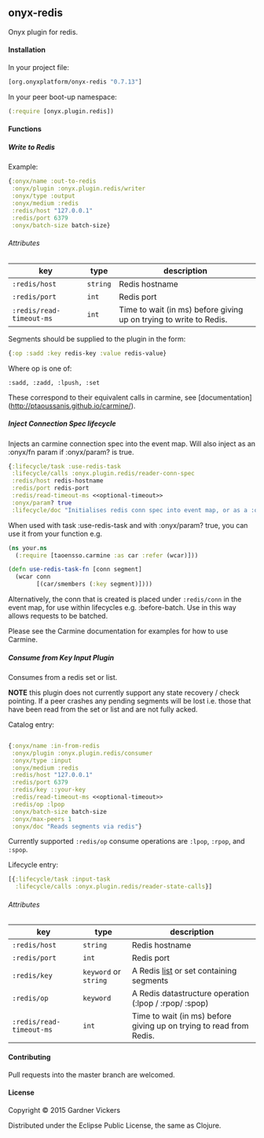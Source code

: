 ## onyx-redis

Onyx plugin for redis.

#### Installation

In your project file:

```clojure
[org.onyxplatform/onyx-redis "0.7.13"]
```

In your peer boot-up namespace:

```clojure
(:require [onyx.plugin.redis])
```

#### Functions

##### Write to Redis

Example:

```clojure
{:onyx/name :out-to-redis
 :onyx/plugin :onyx.plugin.redis/writer
 :onyx/type :output
 :onyx/medium :redis
 :redis/host "127.0.0.1"
 :redis/port 6379
 :onyx/batch-size batch-size}
```

###### Attributes

|key                           | type                 | description
|------------------------------|----------------------|------------
|`:redis/host`                 | `string`             | Redis hostname
|`:redis/port`                 | `int`                | Redis port
|`:redis/read-timeout-ms`      | `int`                | Time to wait (in ms) before giving up on trying to write to Redis.

Segments should be supplied to the plugin in the form:
```clojure
{:op :sadd :key redis-key :value redis-value}
```

Where op is one of:
```
:sadd, :zadd, :lpush, :set
```
These correspond to their equivalent calls in carmine, see [documentation] (http://ptaoussanis.github.io/carmine/).

##### Inject Connection Spec lifecycle

Injects an carmine connection spec into the event map. Will also inject as an :onyx/fn param if :onyx/param? is true.

```clojure
{:lifecycle/task :use-redis-task
 :lifecycle/calls :onyx.plugin.redis/reader-conn-spec
 :redis/host redis-hostname
 :redis/port redis-port
 :redis/read-timeout-ms <<optional-timeout>>
 :onyx/param? true
 :lifecycle/doc "Initialises redis conn spec into event map, or as a :onyx.core/param"}
```

When used with task :use-redis-task and with :onyx/param? true, you can use it from your function e.g.

```clojure
(ns your.ns
  (:require [taoensso.carmine :as car :refer (wcar)]))

(defn use-redis-task-fn [conn segment]
  (wcar conn
        [(car/smembers (:key segment)])))
```

Alternatively, the conn that is created is placed under `:redis/conn` in the
event map, for use within lifecycles e.g. :before-batch. Use in this way allows
requests to be batched.

Please see the Carmine documentation for examples for how to use Carmine.

##### Consume from Key Input Plugin

Consumes from a redis set or list. 

**NOTE** this plugin does not currently support any state recovery / check
pointing. If a peer crashes any pending segments will be lost i.e. those that have been read
from the set or list and are not fully acked.

Catalog entry:

```clojure

{:onyx/name :in-from-redis
 :onyx/plugin :onyx.plugin.redis/consumer
 :onyx/type :input
 :onyx/medium :redis
 :redis/host "127.0.0.1"
 :redis/port 6379
 :redis/key ::your-key
 :redis/read-timeout-ms <<optional-timeout>>
 :redis/op :lpop
 :onyx/batch-size batch-size
 :onyx/max-peers 1
 :onyx/doc "Reads segments via redis"}

```

Currently supported `:redis/op` consume operations are `:lpop`, `:rpop`, and `:spop`.

Lifecycle entry:

```clojure
[{:lifecycle/task :input-task
  :lifecycle/calls :onyx.plugin.redis/reader-state-calls}]
```

###### Attributes

|key                           | type                 | description
|------------------------------|----------------------|------------
|`:redis/host`                 | `string`             | Redis hostname
|`:redis/port`                 | `int`                | Redis port
|`:redis/key`                  |`keyword` or `string` | A Redis [list](http://redis.io/topics/data-types) or set containing segments
|`:redis/op`                   |`keyword`             | A Redis datastructure operation (:lpop / :rpop/ :spop)
|`:redis/read-timeout-ms`      | `int`                | Time to wait (in ms) before giving up on trying to read from Redis.

#### Contributing

Pull requests into the master branch are welcomed.

#### License

Copyright © 2015 Gardner Vickers

Distributed under the Eclipse Public License, the same as Clojure.
